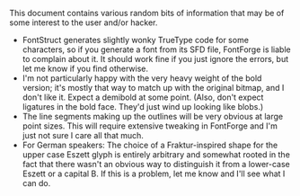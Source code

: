 This document contains various random bits of information that may be of some interest to the user and/or hacker.

* FontStruct generates slightly wonky TrueType code for some characters, so if you generate a font from its SFD file, FontForge is liable to complain about it. It should work fine if you just ignore the errors, but let me know if you find otherwise.
* I'm not particularly happy with the very heavy weight of the bold version; it's mostly that way to match up with the original bitmap, and I don't like it. Expect a demibold at some point. (Also, don't expect ligatures in the bold face. They'd just wind up looking like blobs.)
* The line segments making up the outlines will be very obvious at large point sizes. This will require extensive tweaking in FontForge and I'm just not sure I care all that much.
* For German speakers: The choice of a Fraktur-inspired shape for the upper case Eszett glyph is entirely arbitrary and somewhat rooted in the fact that there wasn't an obvious way to distinguish it from a lower-case Eszett or a capital B. If this is a problem, let me know and I'll see what I can do.
